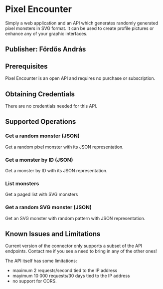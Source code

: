 # Pixel Encounter

Simply a web application and an API which generates randomly generated pixel monsters in SVG format. It can be used to create profile pictures or enhance any of your graphic interfaces.

## Publisher: Fördős András

## Prerequisites

Pixel Encounter is an open API and requires no purchase or subscription.

## Obtaining Credentials

There are no credentials needed for this API.

## Supported Operations

### Get a random monster (JSON)
Get a random pixel monster with its JSON representation.

### Get a monster by ID (JSON)
Get a monster by ID with its JSON representation.

### List monsters
Get a paged list with SVG monsters

### Get a random SVG monster (JSON)
Get an SVG monster with random pattern with JSON representation.

## Known Issues and Limitations

Current version of the connector only supports a subset of the API endpoints. Contact me if you see a need to bring in any of the other ones!

The API itself has some limitations:
* maximum 2 requests/second tied to the IP address
* mayimum 10 000 requests/30 days tied to the IP address
* no support for CORS.
